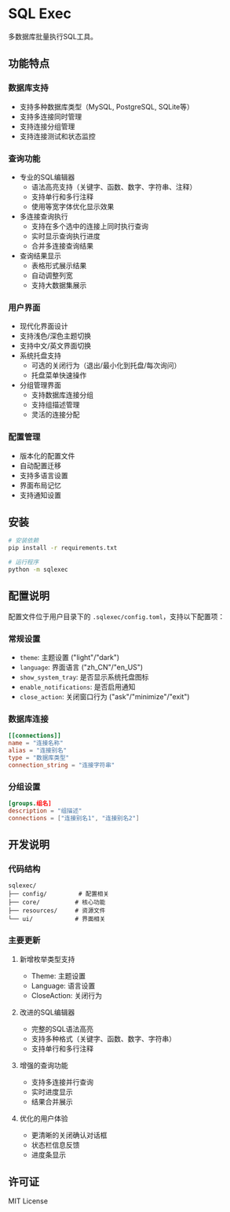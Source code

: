 # SQL Exec

多数据库批量执行SQL工具。

## 功能特点

### 数据库支持
- 支持多种数据库类型（MySQL, PostgreSQL, SQLite等）
- 支持多连接同时管理
- 支持连接分组管理
- 支持连接测试和状态监控

### 查询功能
- 专业的SQL编辑器
  - 语法高亮支持（关键字、函数、数字、字符串、注释）
  - 支持单行和多行注释
  - 使用等宽字体优化显示效果
- 多连接查询执行
  - 支持在多个选中的连接上同时执行查询
  - 实时显示查询执行进度
  - 合并多连接查询结果
- 查询结果显示
  - 表格形式展示结果
  - 自动调整列宽
  - 支持大数据集展示

### 用户界面
- 现代化界面设计
- 支持浅色/深色主题切换
- 支持中文/英文界面切换
- 系统托盘支持
  - 可选的关闭行为（退出/最小化到托盘/每次询问）
  - 托盘菜单快速操作
- 分组管理界面
  - 支持数据库连接分组
  - 支持组描述管理
  - 灵活的连接分配

### 配置管理
- 版本化的配置文件
- 自动配置迁移
- 支持多语言设置
- 界面布局记忆
- 支持通知设置

## 安装

```bash
# 安装依赖
pip install -r requirements.txt

# 运行程序
python -m sqlexec
```

## 配置说明

配置文件位于用户目录下的 `.sqlexec/config.toml`，支持以下配置项：

### 常规设置
- `theme`: 主题设置 ("light"/"dark")
- `language`: 界面语言 ("zh_CN"/"en_US")
- `show_system_tray`: 是否显示系统托盘图标
- `enable_notifications`: 是否启用通知
- `close_action`: 关闭窗口行为 ("ask"/"minimize"/"exit")

### 数据库连接
```toml
[[connections]]
name = "连接名称"
alias = "连接别名"
type = "数据库类型"
connection_string = "连接字符串"
```

### 分组设置
```toml
[groups.组名]
description = "组描述"
connections = ["连接别名1", "连接别名2"]
```

## 开发说明

### 代码结构
```
sqlexec/
├── config/         # 配置相关
├── core/          # 核心功能
├── resources/     # 资源文件
└── ui/            # 界面相关
```

### 主要更新
1. 新增枚举类型支持
   - Theme: 主题设置
   - Language: 语言设置
   - CloseAction: 关闭行为

2. 改进的SQL编辑器
   - 完整的SQL语法高亮
   - 支持多种格式（关键字、函数、数字、字符串）
   - 支持单行和多行注释

3. 增强的查询功能
   - 支持多连接并行查询
   - 实时进度显示
   - 结果合并展示

4. 优化的用户体验
   - 更清晰的关闭确认对话框
   - 状态栏信息反馈
   - 进度条显示

## 许可证

MIT License 